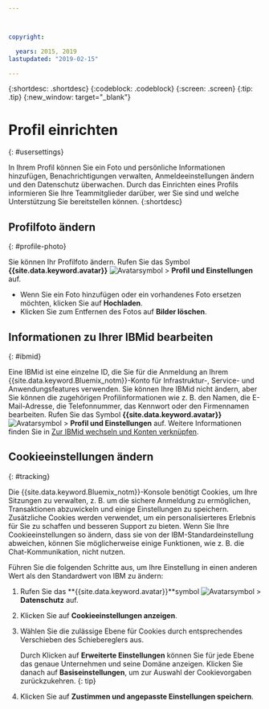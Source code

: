 ```yaml
---



copyright:

  years: 2015, 2019
lastupdated: "2019-02-15"

---
```


{:shortdesc: .shortdesc}
{:codeblock: .codeblock}
{:screen: .screen}
{:tip: .tip}
{:new_window: target="_blank"}

# Profil einrichten
{: #usersettings}

In Ihrem Profil können Sie ein Foto und persönliche Informationen hinzufügen, Benachrichtigungen verwalten, Anmeldeeinstellungen ändern und den Datenschutz überwachen. Durch das Einrichten eines Profils informieren Sie Ihre Teammitglieder darüber, wer Sie sind und welche Unterstützung Sie bereitstellen können.
{:shortdesc}


## Profilfoto ändern
{: #profile-photo}

Sie können Ihr Profilfoto ändern. Rufen Sie das Symbol **{{site.data.keyword.avatar}}** ![Avatarsymbol](../icons/i-avatar-icon.svg) &gt; **Profil und Einstellungen** auf.

  * Wenn Sie ein Foto hinzufügen oder ein vorhandenes Foto ersetzen möchten, klicken Sie auf **Hochladen**.
  * Klicken Sie zum Entfernen des Fotos auf **Bilder löschen**.


## Informationen zu Ihrer IBMid bearbeiten
{: #ibmid}

Eine IBMid ist eine einzelne ID, die Sie für die Anmeldung an Ihrem {{site.data.keyword.Bluemix_notm}}-Konto für Infrastruktur-, Service- und Anwendungsfeatures verwenden. Sie können Ihre IBMid nicht ändern, aber Sie können die zugehörigen Profilinformationen wie z. B. den Namen, die E-Mail-Adresse, die Telefonnummer, das Kennwort oder den Firmennamen bearbeiten. Rufen Sie das Symbol **{{site.data.keyword.avatar}}** ![Avatarsymbol](../icons/i-avatar-icon.svg) &gt; **Profil und Einstellungen** auf. Weitere Informationen finden Sie in [Zur IBMid wechseln und Konten verknüpfen](softlayerlink.html).


## Cookieeinstellungen ändern
{: #tracking}

Die {{site.data.keyword.Bluemix_notm}}-Konsole benötigt Cookies, um Ihre Sitzungen zu verwalten, z. B. um die sichere Anmeldung zu ermöglichen, Transaktionen abzuwickeln und einige Einstellungen zu speichern. Zusätzliche Cookies werden verwendet, um ein personalisierteres Erlebnis für Sie zu schaffen und besseren Support zu bieten. Wenn Sie Ihre Cookieeinstellungen so ändern, dass sie von der IBM-Standardeinstellung abweichen, können Sie möglicherweise einige Funktionen, wie z. B. die Chat-Kommunikation, nicht nutzen. 

Führen Sie die folgenden Schritte aus, um Ihre Einstellung in einen anderen Wert als den Standardwert von IBM zu ändern:
1. Rufen Sie das **{{site.data.keyword.avatar}}**symbol ![Avatarsymbol](../icons/i-avatar-icon.svg) &gt; **Datenschutz** auf. 
1. Klicken Sie auf **Cookieeinstellungen anzeigen**.
1. Wählen Sie die zulässige Ebene für Cookies durch entsprechendes Verschieben des Schiebereglers aus. 

   Durch Klicken auf **Erweiterte Einstellungen** können Sie für jede Ebene das genaue Unternehmen und seine Domäne anzeigen. Klicken Sie danach auf **Basiseinstellungen**, um zur Auswahl der Cookievorgaben zurückzukehren. {: tip}
1. Klicken Sie auf **Zustimmen und angepasste Einstellungen speichern**. 
